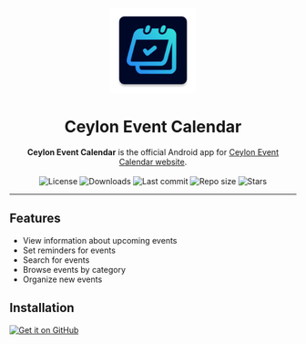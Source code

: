 <div align="center">
  <img width="150" src="/app/src/main/res/mipmap-xxxhdpi/ic_launcher.webp" alt="App icon">
  <h1 align="center">Ceylon Event Calendar</h1>
  <b>Ceylon Event Calendar</b> is the official Android app for <a href="https://github.com/SuhasDissa/CeylonEventCalendar">Ceylon Event Calendar website</a>.
</div>
<br>

 <div align="center">
    <img alt="License" src="https://img.shields.io/github/license/SuhasDissa/Event-Calendar-App?color=c3e7ff&style=flat-square">
    <img alt="Downloads" src="https://img.shields.io/github/downloads/SuhasDissa/Event-Calendar-App/total.svg?color=c3e7ff&style=flat-square">
    <img alt="Last commit" src="https://img.shields.io/github/last-commit/SuhasDissa/Event-Calendar-App?color=c3e7ff&style=flat-square">
    <img alt="Repo size" src="https://img.shields.io/github/repo-size/SuhasDissa/Event-Calendar-App?color=c3e7ff&style=flat-square">
    <img alt="Stars" src="https://img.shields.io/github/stars/SuhasDissa/Event-Calendar-App?color=c3e7ff&style=flat-square">
    <br>
</div>

---

## Features
- View information about upcoming events
- Set reminders for events
- Search for events
- Browse events by category
- Organize new events

## Installation

[<img src="https://github.com/machiav3lli/oandbackupx/blob/034b226cea5c1b30eb4f6a6f313e4dadcbb0ece4/badge_github.png"
    alt="Get it on GitHub"
    height="80">](https://github.com/SuhasDissa/Event-Calendar-App/releases/latest)

